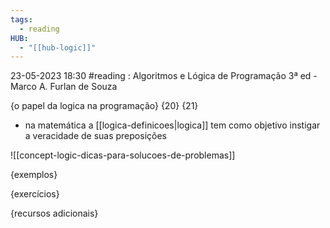 ```yaml
---
tags:
  - reading
HUB:
  - "[[hub-logic]]"
---
```



23-05-2023  18:30  #reading : Algoritmos e Lógica de Programação 3ª ed - Marco A. Furlan de Souza

{o papel da logica na programação} {20} {21} 


- na matemática a [[logica-definicoes|logica]] tem como objetivo instigar a veracidade de suas preposições

![[concept-logic-dicas-para-solucoes-de-problemas]]


{exemplos}

{exercícios}

{recursos adicionais}







